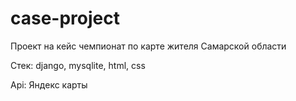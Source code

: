 # case-project
Проект на кейс чемпионат по карте жителя Самарской области


Стек: django, mysqlite, html, css




Api: Яндекс карты
